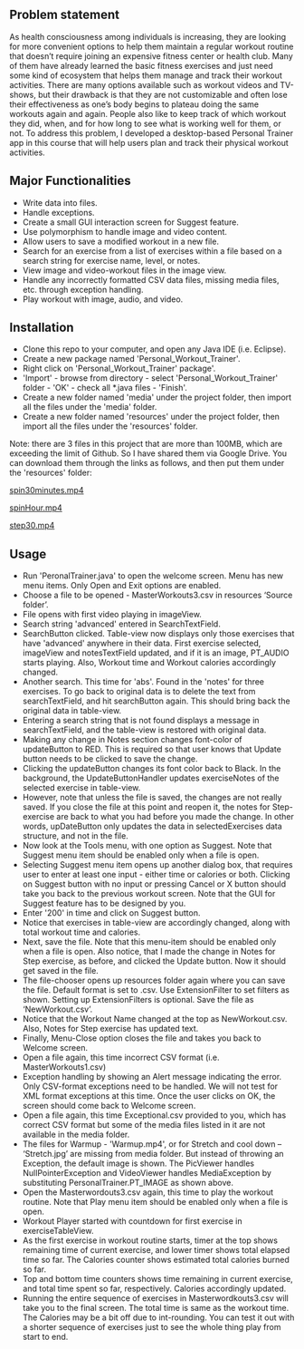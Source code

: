 Problem statement
-----------------------

As health consciousness among individuals is increasing, they are looking for more convenient options to help them maintain a regular workout routine that doesn’t require joining an expensive fitness center or health club. Many of them have already learned the basic fitness exercises and just need some kind of ecosystem that helps them manage and track their workout activities. There are many options available such as workout videos and TV-shows, but their drawback is that they are not customizable and often lose their effectiveness as one’s body begins to plateau doing the same workouts again and again. People also like to keep track of which workout they did, when, and for how long to see what is working well for them, or not. To address this problem, I developed a desktop-based Personal Trainer app in this course that will help users plan and track their physical workout activities.

Major Functionalities
-----------------------
* Write data into files.
* Handle exceptions.
* Create a small GUI interaction screen for Suggest feature.
* Use polymorphism to handle image and video content.
* Allow users to save a modified workout in a new file.
* Search for an exercise from a list of exercises within a file based on a search string for exercise name, level, or notes.
* View image and video-workout files in the image view.
* Handle any incorrectly formatted CSV data files, missing media files, etc. through exception handling.
* Play workout with image, audio, and video.

Installation
----------------------

* Clone this repo to your computer, and open any Java IDE (i.e. Eclipse).
* Create a new package named 'Personal_Workout_Trainer'.
* Right click on 'Personal_Workout_Trainer' package'.
* 'Import' - browse from directory - select 'Personal_Workout_Trainer' folder - 'OK' - check all *.java files - 'Finish'.
* Create a new folder named 'media' under the project folder, then import all the files under the 'media' folder.
* Create a new folder named 'resources' under the project folder, then import all the files under the 'resources' folder.

Note: there are 3 files in this project that are more than 100MB, which are exceeding the limit of Github. So I have shared
them via Google Drive. You can download them through the links as follows, and then put them under the 'resources' folder:

[spin30minutes.mp4](https://drive.google.com/open?id=1e-MFCYscO_XJ8HE6LCeXkf9wkncIGgw8)

[spinHour.mp4](https://drive.google.com/open?id=18eHGRkN5-r-MYUeVvNhRutl3LzU5fveY)

[step30.mp4](https://drive.google.com/open?id=1HEUuryHHcQaQpAFjmP1FRYmXqn-Yu0bJ)

Usage
-----------------------

* Run 'PeronalTrainer.java' to open the welcome screen. Menu has new menu items. Only Open and Exit options are enabled.
* Choose a file to be opened - MasterWorkouts3.csv in resources ‘Source folder’.
* File opens with first video playing in imageView.
* Search string 'advanced' entered in SearchTextField.
* SearchButton clicked. Table-view now displays only those exercises that have 'advanced' anywhere in their data. First exercise selected, imageView and notesTextField updated, and if it is an image, PT_AUDIO starts playing. Also, Workout time and Workout calories accordingly changed.
* Another search. This time for 'abs'. Found in the 'notes' for three exercises. To go back to original data is to delete the text from searchTextField, and hit searchButton again. This should bring back the original data in table-view.
* Entering a search string that is not found displays a message in searchTextField, and the table-view is restored with original data.
* Making any change in Notes section changes font-color of updateButton to RED. This is required so that user knows that Update button needs to be clicked to save the change.
* Clicking the updateButton changes its font color back to Black. In the background, the UpdateButtonHandler updates exerciseNotes of the selected exercise in table-view.
* However, note that unless the file is saved, the changes are not really saved. If you close the file at this point and reopen it, the notes for Step-exercise are back to what you had before you made the change. In other words, upDateButton only updates the data in selectedExercises data structure, and not in the file.
* Now look at the Tools menu, with one option as Suggest. Note that Suggest menu item should be enabled only when a file is open.
* Selecting Suggest menu item opens up another dialog box, that requires user to enter at least one input - either time or calories or both. Clicking on Suggest button with no input or pressing Cancel or X button should take you back to the previous workout screen. Note that the GUI for Suggest feature has to be designed by you.
* Enter '200' in time and click on Suggest button.
* Notice that exercises in table-view are accordingly changed, along with total workout time and calories.
* Next, save the file. Note that this menu-item should be enabled only when a file is open. Also notice, that I made the change in Notes for Step exercise, as before, and clicked the Update button. Now it should get saved in the file.
* The file-chooser opens up resources folder again where you can save the file. Default format is set to .csv. Use ExtensionFilter to set filters as shown. Setting up ExtensionFilters is optional. Save the file as ‘NewWorkout.csv’.
* Notice that the Workout Name changed at the top as NewWorkout.csv. Also, Notes for Step exercise has updated text.
* Finally, Menu-Close option closes the file and takes you back to Welcome screen.
* Open a file again, this time incorrect CSV format (i.e. MasterWorkouts1.csv)
* Exception handling by showing an Alert message indicating the error. Only CSV-format exceptions need to be handled. We will not test for XML format exceptions at this time. Once the user clicks on OK, the screen should come back to Welcome screen.
* Open a file again, this time Exceptional.csv provided to you, which has correct CSV format but some of the media files listed in it are not available in the media folder.
* The files for Warmup - 'Warmup.mp4', or for Stretch and cool down – ‘Stretch.jpg’ are missing from media folder. But instead of throwing an Exception, the default image is shown. The PicViewer handles NullPointerException and VideoViewer handles MediaException by substituting PersonalTrainer.PT_IMAGE as shown above.
* Open the Masterwordouts3.csv again, this time to play the workout routine. Note that Play menu item should be enabled only when a file is open.
* Workout Player started with countdown for first exercise in exerciseTableView.
* As the first exercise in workout routine starts, timer at the top shows remaining time of current exercise, and lower timer shows total elapsed time so far. The Calories counter shows estimated total calories burned so far.
* Top and bottom time counters shows time remaining in current exercise, and total time spent so far, respectively. Calories accordingly updated.
* Running the entire sequence of exercises in Masterwordkouts3.csv will take you to the final screen. The total time is same as the workout time. The Calories may be a bit off due to int-rounding. You can test it out with a shorter sequence of exercises just to see the whole thing play from start to end.
